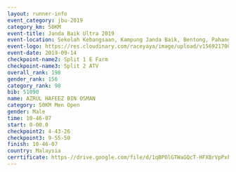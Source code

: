 ```yaml
---
layout: runner-info 
event_category: jbu-2019 
category_km: 50KM 
event-title: Janda Baik Ultra 2019
event-location: Sekolah Kebangsaan, Kampung Janda Baik, Bentong, Pahang, Malaysia 
event-logo: https://res.cloudinary.com/raceyaya/image/upload/v1569217009/logo/janda-baik_vch1pc.jpg 
event-date: 2019-09-14 
checkpoint-name2: Split 1 E Farm 
checkpoint-name3: Split 2 ATV 
overall_rank: 198
gender_rank: 156
category_rank: 98
bib: 51090
name: AZRUL HAFEEZ BIN OSMAN
category: 50KM Men Open
gender: Male
time: 10-46-07
start: 0-00.0
checkpoint2: 4-43-26
checkpoint3: 9-55-50
finish: 10-46-07
country: Malaysia
cerrtificate: https-//drive.google.com/file/d/1qBPOlGTWaGQcT-HFXBrVpPxkOD-A-iG_/view?usp=sharing
---
```

